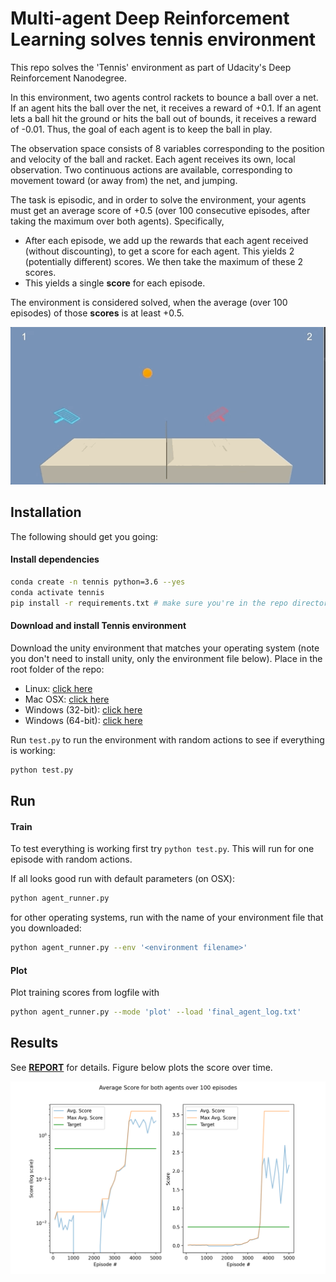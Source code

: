 # Multi-agent Deep Reinforcement Learning solves tennis environment

This repo solves the 'Tennis' environment as part of Udacity's Deep Reinforcement Nanodegree.

In this environment, two agents control rackets to bounce a ball over a net. If an agent hits the ball over the net, it receives a reward of +0.1. If an agent lets a ball hit the ground or hits the ball out of bounds, it receives a reward of -0.01. Thus, the goal of each agent is to keep the ball in play.

The observation space consists of 8 variables corresponding to the position and velocity of the ball and racket. Each agent receives its own, local observation. Two continuous actions are available, corresponding to movement toward (or away from) the net, and jumping.

The task is episodic, and in order to solve the environment, your agents must get an average score of +0.5 (over 100 consecutive episodes, after taking the maximum over both agents). Specifically,

- After each episode, we add up the rewards that each agent received (without discounting), to get a score for each agent. This yields 2 (potentially different) scores. We then take the maximum of these 2 scores.
- This yields a single **score** for each episode.

The environment is considered solved, when the average (over 100 episodes) of those **scores** is at least +0.5.

![tennis environment](md.assets/trained_agents.gif)

## Installation

The following should get you going:

#### Install dependencies

```bash
conda create -n tennis python=3.6 --yes
conda activate tennis
pip install -r requirements.txt # make sure you're in the repo directory
```

#### Download and install Tennis environment

Download the unity environment that matches your operating system (note you don't need to install unity, only the environment file below). Place in the root folder of the repo:

- Linux: [click here](https://s3-us-west-1.amazonaws.com/udacity-drlnd/P3/Tennis/Tennis_Linux.zip)
- Mac OSX: [click here](https://s3-us-west-1.amazonaws.com/udacity-drlnd/P3/Tennis/Tennis.app.zip)
- Windows (32-bit): [click here](https://s3-us-west-1.amazonaws.com/udacity-drlnd/P3/Tennis/Tennis_Windows_x86.zip)
- Windows (64-bit): [click here](https://s3-us-west-1.amazonaws.com/udacity-drlnd/P3/Tennis/Tennis_Windows_x86_64.zip)

Run `test.py` to run the environment with random actions to see if everything is working:

```bash
python test.py
```
## Run

#### Train

To test everything is working first try `python test.py`. This will run for one episode with random actions.

If all looks good run with default parameters (on OSX):

```bash
python agent_runner.py
```

for other operating systems, run with the name of your environment file that you downloaded:

```bash
python agent_runner.py --env '<environment filename>'
```

#### Plot

Plot training scores from logfile with

```bash
python agent_runner.py --mode 'plot' --load 'final_agent_log.txt'
```



## Results

See **[REPORT](REPORT.md)** for details. Figure below plots the score over time.

![score over time](md.assets/score.png)

